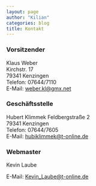 ```yaml
---
layout: page
author: "Kilian"
categories: blog
title: Kontakt
---
```


### Vorsitzender  
Klaus Weber  
Kirchstr. 17   
79341 Kenzingen  
Telefon: 07644/7110  
E-Mail: [weber.kl@gmx.net](mailto:weber.kl@gmx.net)  

### Geschäftsstelle  
Hubert Klimmek
Feldbergstraße 2  
79341 Kenzingen  
Telefon: 07644/7605  
E-Mail: [hubiklimmek@t-online.de](mailto:hubiklimmek@t-online.de.de)  

### Webmaster  
Kevin Laube 

E-Mail: [Kevin_Laube@t-online.de](mailto:Kevin_Laube@t-online.de)
